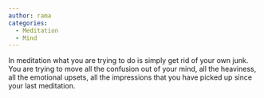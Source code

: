 ```yaml
---
author: rama
categories:
  - Meditation
  - Mind
---
```


In meditation what you are trying to do is simply get rid of your own junk. You are trying to move all the confusion out of your mind, all the heaviness, all the emotional upsets, all the impressions that you have picked up since your last meditation.
